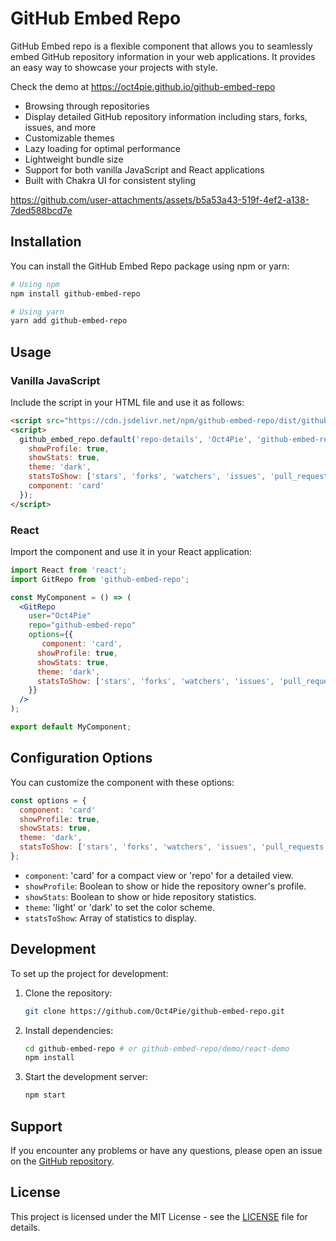 
# GitHub Embed Repo

GitHub Embed repo is a flexible component that allows you to seamlessly embed GitHub repository information in your web applications. It provides an easy way to showcase your projects with style.

Check the demo at https://oct4pie.github.io/github-embed-repo
- Browsing through repositories
- Display detailed GitHub repository information including stars, forks, issues, and more
- Customizable themes
- Lazy loading for optimal performance
- Lightweight bundle size
- Support for both vanilla JavaScript and React applications
- Built with Chakra UI for consistent styling



https://github.com/user-attachments/assets/b5a53a43-519f-4ef2-a138-7ded588bcd7e



## Installation

You can install the GitHub Embed Repo package using npm or yarn:

```bash
# Using npm
npm install github-embed-repo

# Using yarn
yarn add github-embed-repo
```

## Usage

### Vanilla JavaScript

Include the script in your HTML file and use it as follows:

```html
<script src="https://cdn.jsdelivr.net/npm/github-embed-repo/dist/github_embed_repo.min.js"></script>
<script>
  github_embed_repo.default('repo-details', 'Oct4Pie', 'github-embed-repo', {
    showProfile: true,
    showStats: true,
    theme: 'dark',
    statsToShow: ['stars', 'forks', 'watchers', 'issues', 'pull_requests', 'contributors'],
    component: 'card'
  });
</script>
```

### React

Import the component and use it in your React application:

```jsx
import React from 'react';
import GitRepo from 'github-embed-repo';

const MyComponent = () => (
  <GitRepo 
    user="Oct4Pie" 
    repo="github-embed-repo" 
    options={{
       component: 'card',
      showProfile: true,
      showStats: true,
      theme: 'dark',
      statsToShow: ['stars', 'forks', 'watchers', 'issues', 'pull_requests', 'contributors'],
    }} 
  />
);

export default MyComponent;
```

## Configuration Options

You can customize the component with these options:

```javascript
const options = {
  component: 'card'
  showProfile: true,
  showStats: true,
  theme: 'dark',
  statsToShow: ['stars', 'forks', 'watchers', 'issues', 'pull_requests', 'contributors'],
};
```

- `component`: 'card' for a compact view or 'repo' for a detailed view.
- `showProfile`: Boolean to show or hide the repository owner's profile.
- `showStats`: Boolean to show or hide repository statistics.
- `theme`: 'light' or 'dark' to set the color scheme.
- `statsToShow`: Array of statistics to display.


## Development

To set up the project for development:

1. Clone the repository:
   ```bash
   git clone https://github.com/Oct4Pie/github-embed-repo.git
   ```
2. Install dependencies:
   ```bash
   cd github-embed-repo # or github-embed-repo/demo/react-demo
   npm install
   ```
3. Start the development server:
   ```bash
   npm start
   ```
## Support

If you encounter any problems or have any questions, please open an issue on the [GitHub repository](https://github.com/Oct4Pie/github-embed-repo/issues).

## License

This project is licensed under the MIT License - see the [LICENSE](LICENSE) file for details.

